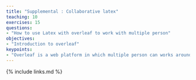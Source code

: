```yaml
---
title: "Supplemental : Collaborative latex"
teaching: 10
exercises: 15
questions:
- "How to use Latex with overleaf to work with multiple person"
objectives:
- "Introduction to overleaf"
keypoints:
- "Overleaf is a web platform in which multiple person can works around a Latex document"
---
```



{% include links.md %}
